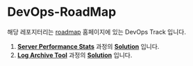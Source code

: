 # DevOps-RoadMap
 
해당 레포지터리는 [roadmap](https://roadmap.sh) 홈페이지에 있는 DevOps Track 입니다.

1. [**Server Performance Stats**](https://roadmap.sh/projects/server-stats) 과정의 [**Solution**](server-performance-stats) 입니다.
2. [**Log Archive Tool**](https://roadmap.sh/projects/log-archive-tool) 과정의 [**Solution**](log-archive-tool) 입니다.